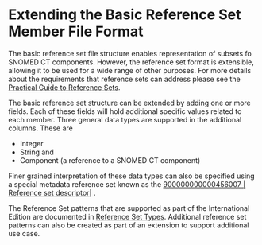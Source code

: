 # Extending the Basic Reference Set Member File Format

The basic reference set file structure enables representation of subsets fo SNOMED CT components. However, the reference set format is extensible, allowing it to be used for a wide range of other purposes. For more details about the requirements that reference sets can address please see the [Practical Guide to Reference Sets](https://app.gitbook.com/o/h8Z6qGxuQrzM9vbx5bPT/s/qOI2v58ZsXOoklmwBOk4/).

The basic reference set structure can be extended by adding one or more fields. Each of these fields will hold additional specific values related to each member. Three general data types are supported in the additional columns. These are

* Integer
* String and
* Component (a reference to a SNOMED CT component)

Finer grained interpretation of these data types can also be specified using a special metadata reference set known as the [900000000000456007 | Reference set descriptor|](http://snomed.info/id/900000000000456007) .

The Reference Set patterns that are supported as part of the International Edition are documented in [Reference Set Types](<../5.2 reference-set-types/>). Additional reference set patterns can also be created as part of an extension to support additional use case.
